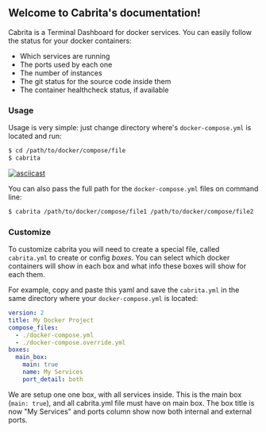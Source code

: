 ## Welcome to Cabrita's documentation!

Cabrita is a Terminal Dashboard for docker services. You can easily
follow the status for your docker containers:

* Which services are running
* The ports used by each one
* The number of instances
* The git status for the source code inside them
* The container healthcheck status, if available

### Usage

Usage is very simple: just change directory where's `docker-compose.yml`
is located and run:

```bash
$ cd /path/to/docker/compose/file
$ cabrita
```

[![asciicast](https://asciinema.org/a/Z31bttxgBe4JhuyBPvLYomoqc.png)](https://asciinema.org/a/Z31bttxgBe4JhuyBPvLYomoqc)

You can also pass the full path for the `docker-compose.yml` files on
command line:

```bash
$ cabrita /path/to/docker/compose/file1 /path/to/docker/compose/file2
```

### Customize

To customize cabrita you will need to create a special file, called
`cabrita.yml` to create or config _boxes_. You can select which docker
containers will show in each box and what info these boxes will show for
each them.

For example, copy and paste this yaml and save the
`cabrita.yml` in the same directory where your `docker-compose.yml` is
located:

```yaml
version: 2
title: My Docker Project
compose_files:
  - ./docker-compose.yml
  - ./docker-compose.override.yml
boxes:
  main_box:
    main: true
    name: My Services
    port_detail: both
```

We are setup one one box, with all services inside. This is the main box (`main: true`), and all cabrita.yml file must have on main box.
The box title is now "My Services" and ports column show now both internal and external ports.


